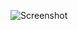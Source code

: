![Screenshot](https://raw.githubusercontent.com/Cryakl/Ultimate-RAT-Collection/refs/heads/main/CraxsRat/CraxsRat%20v7.6/Screenshot.png)

